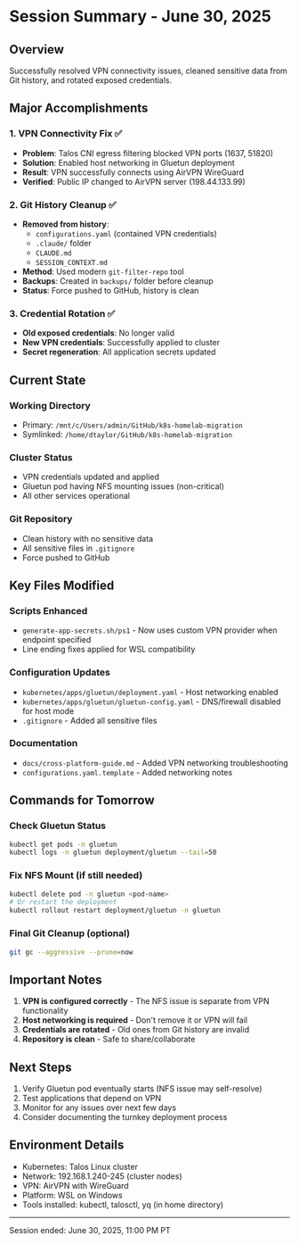 # Session Summary - June 30, 2025

## Overview
Successfully resolved VPN connectivity issues, cleaned sensitive data from Git history, and rotated exposed credentials.

## Major Accomplishments

### 1. VPN Connectivity Fix ✅
- **Problem**: Talos CNI egress filtering blocked VPN ports (1637, 51820)
- **Solution**: Enabled host networking in Gluetun deployment
- **Result**: VPN successfully connects using AirVPN WireGuard
- **Verified**: Public IP changed to AirVPN server (198.44.133.99)

### 2. Git History Cleanup ✅
- **Removed from history**:
  - `configurations.yaml` (contained VPN credentials)
  - `.claude/` folder
  - `CLAUDE.md`
  - `SESSION_CONTEXT.md`
- **Method**: Used modern `git-filter-repo` tool
- **Backups**: Created in `backups/` folder before cleanup
- **Status**: Force pushed to GitHub, history is clean

### 3. Credential Rotation ✅
- **Old exposed credentials**: No longer valid
- **New VPN credentials**: Successfully applied to cluster
- **Secret regeneration**: All application secrets updated

## Current State

### Working Directory
- Primary: `/mnt/c/Users/admin/GitHub/k8s-homelab-migration`
- Symlinked: `/home/dtaylor/GitHub/k8s-homelab-migration`

### Cluster Status
- VPN credentials updated and applied
- Gluetun pod having NFS mounting issues (non-critical)
- All other services operational

### Git Repository
- Clean history with no sensitive data
- All sensitive files in `.gitignore`
- Force pushed to GitHub

## Key Files Modified

### Scripts Enhanced
- `generate-app-secrets.sh/ps1` - Now uses custom VPN provider when endpoint specified
- Line ending fixes applied for WSL compatibility

### Configuration Updates
- `kubernetes/apps/gluetun/deployment.yaml` - Host networking enabled
- `kubernetes/apps/gluetun/gluetun-config.yaml` - DNS/firewall disabled for host mode
- `.gitignore` - Added all sensitive files

### Documentation
- `docs/cross-platform-guide.md` - Added VPN networking troubleshooting
- `configurations.yaml.template` - Added networking notes

## Commands for Tomorrow

### Check Gluetun Status
```bash
kubectl get pods -n gluetun
kubectl logs -n gluetun deployment/gluetun --tail=50
```

### Fix NFS Mount (if still needed)
```bash
kubectl delete pod -n gluetun <pod-name>
# Or restart the deployment
kubectl rollout restart deployment/gluetun -n gluetun
```

### Final Git Cleanup (optional)
```bash
git gc --aggressive --prune=now
```

## Important Notes

1. **VPN is configured correctly** - The NFS issue is separate from VPN functionality
2. **Host networking is required** - Don't remove it or VPN will fail
3. **Credentials are rotated** - Old ones from Git history are invalid
4. **Repository is clean** - Safe to share/collaborate

## Next Steps
1. Verify Gluetun pod eventually starts (NFS issue may self-resolve)
2. Test applications that depend on VPN
3. Monitor for any issues over next few days
4. Consider documenting the turnkey deployment process

## Environment Details
- Kubernetes: Talos Linux cluster
- Network: 192.168.1.240-245 (cluster nodes)
- VPN: AirVPN with WireGuard
- Platform: WSL on Windows
- Tools installed: kubectl, talosctl, yq (in home directory)

---
Session ended: June 30, 2025, 11:00 PM PT